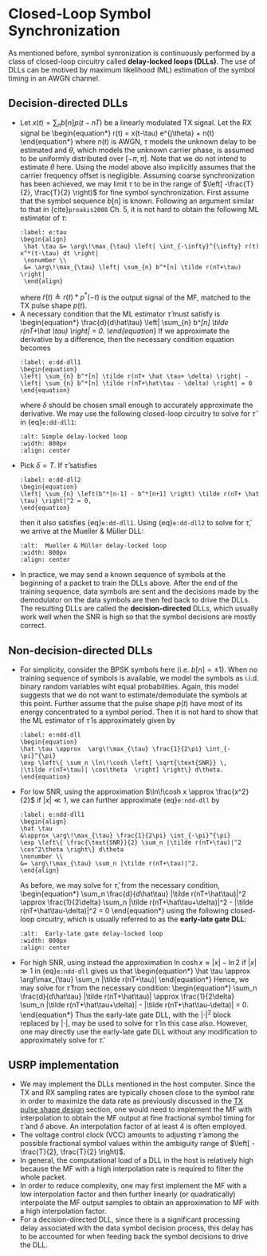 # Closed-Loop Symbol Synchronization 

As mentioned before, symbol synronization is continuously performed
by a class of closed-loop circuitry called **delay-locked loops
(DLLs)**. The use of DLLs can be motived by maximum likelihood (ML)
estimation of the symbol timing in an AWGN channel.

## Decision-directed DLLs
* Let $x(t) = \sum_{n} b[n] p(t-nT)$ be a linearly modulated TX
  signal. Let the RX signal be
  \begin{equation*}
  r(t) = x(t-\tau) e^{j\theta} + n(t)
  \end{equation*}
  where $n(t)$ is AWGN, $\tau$ models the unknown delay to be
  estimated and $\theta$,
  which models the unknown carrier phase, is assumed to be uniformly
  distributed over $[-\pi,\pi]$. Note that we do not intend to
  estimate $\theta$ here. Using the model above also implicitly
  assumes that the carrier frequency offset is negligible. 
  Assuming coarse synchronization has been
  achieved, we may limit $\tau$ to be in the range of
  $\left[ -\frac{T}{2}, \frac{T}{2} \right)$ for fine symbol synchronization.
  First assume that the symbol sequence $b[n]$ is known. 
  Following an argument similar to that in {cite}`proakis2008` Ch. 5,
  it is not hard to obtain the following ML estimator of $\tau$:
  ```{math}
  :label: e:tau
  \begin{align} 
   \hat \tau &= \arg\!\max_{\tau} \left| \int_{-\infty}^{\infty} r(t) x^*(t-\tau) dt \right| 
   \nonumber \\
   &= \arg\!\max_{\tau} \left| \sum_{n} b^*[n] \tilde r(nT+\tau) \right|
   \end{align}
   ```
   where $\tilde r(t) \triangleq r(t) * p^*(-t)$ is the output signal
   of the MF, matched to the TX pulse shape $p(t)$.
* A necessary condition that the ML estimator $\hat \tau$ must satisfy is 
  \begin{equation*}
  \frac{d}{d\hat\tau} \left| \sum_{n} b^*[n] \tilde r(nT+\hat \tau) \right| = 0.
  \end{equation*}
  If we approximate the derivative by a difference, then the necessary condition equation becomes 
  ```{math}
  :label: e:dd-dll1
  \begin{equation}
  \left| \sum_{n} b^*[n] \tilde r(nT+ \hat \tau+ \delta) \right| - 
  \left| \sum_{n} b^*[n] \tilde r(nT+\hat\tau - \delta) \right| = 0
  \end{equation}
  ```
  where $\delta$ should be chosen small enough to accurately
  approximate the derivative. We may use the following closed-loop
  circuitry to solve for $\hat \tau$ in {eq}`e:dd-dll1`:
  ```{image} ../figures/dd_dll.png
  :alt: Simple delay-locked loop
  :width: 800px 
  :align: center 
  ``` 
* Pick $\delta = T$. If $\hat\tau$ satisfies
  ```{math}
  :label: e:dd-dll2
  \begin{equation}
  \left| \sum_{n} \left(b^*[n-1] - b^*[n+1] \right) \tilde r(nT+ \hat \tau) \right|^2 = 0,
  \end{equation}
  ```
  then it also satisfies {eq}`e:dd-dll1`. Using {eq}`e:dd-dll2` to solve for $\hat \tau$, 
  we arrive at the Mueller & Müller DLL:
  ```{image} ../figures/mm_dll.png
  :alt:  Mueller & Müller delay-locked loop
  :width: 800px 
  :align: center 
  ``` 
* In practice, we may send a known sequence of symbols at the
  beginning of a packet to train the DLLs above. After the end of the
  training sequence, data symbols are sent and the decisions made by the
  demodulator on the data symbols are then fed back to drive the DLLs.
  The resulting DLLs are called the **decision-directed** DLLs, which
  usually work well when the SNR is high so that the symbol decisions
  are mostly correct.

## Non-decision-directed DLLs
* For simplicity, consider the BPSK symbols here (i.e. $b[n] = \pm
  1$). When no training sequence of symbols is available, we model the
  symbols as i.i.d. binary random variables wiht equal probabilities.
  Again, this model suggests that we do not want to estimate/demodulate
  the symbols at this point. Further assume that the pulse shape $p(t)$
  have most of its energy concentrated to a symbol period. Then it is
  not hard to show that the ML estimator of $\hat \tau$ is approximately
  given by
  ```{math}
  :label: e:ndd-dll
  \begin{equation}
  \hat \tau \approx  \arg\!\max_{\tau} \frac{1}{2\pi} \int_{-\pi}^{\pi} 
  \exp \left\{ \sum_n \ln\!\cosh \left[ \sqrt{\text{SNR}} \, 
  |\tilde r(nT+\tau)| \cos\theta  \right] \right\} d\theta.
  \end{equation}
  ```
* For low SNR, using the approximation $\ln\!\cosh x \approx
  \frac{x^2}{2}$ if $|x| \ll 1$, we can further approximate
  {eq}`e:ndd-dll` by
  ```{math}
  :label: e:ndd-dll1
  \begin{align}
  \hat \tau 
  &\approx \arg\!\max_{\tau} \frac{1}{2\pi} \int_{-\pi}^{\pi} 
  \exp \left\{ \frac{\text{SNR}}{2} \sum_n |\tilde r(nT+\tau)|^2 \cos^2\theta \right\} d\theta 
  \nonumber \\
  &= \arg\!\max_{\tau} \sum_n |\tilde r(nT+\tau)|^2.
  \end{align}
  ```
  As before, we may solve for $\hat \tau$, from the necessary condition,
  \begin{equation*}
  \sum_n \frac{d}{d\hat\tau} |\tilde r(nT+\hat\tau)|^2 \approx 
  \frac{1}{2\delta} \sum_n |\tilde r(nT+\hat\tau+\delta)|^2 - |\tilde r(nT+\hat\tau-\delta)|^2 = 0 
  \end{equation*}
  using the following closed-loop circuitry, which is usually referred
  to as the **early-late gate DLL**: 
  ```{image} ../figures/early_late.png
  :alt:  Early-late gate delay-locked loop
  :width: 800px 
  :align: center 
  ``` 
* For high SNR, using instead the approximation $\ln\!\cosh x \approx
  |x| - \ln 2$ if $|x| \gg 1$ in {eq}`e:ndd-dll` gives us that
  \begin{equation*}
  \hat \tau \approx  \arg\!\max_{\tau} \sum_n |\tilde r(nT+\tau)|
  \end{equation*}
  Hence, we may solve for $\hat\tau$ from the necessary condition:
  \begin{equation*}
  \sum_n \frac{d}{d\hat\tau} |\tilde r(nT+\hat\tau)| 
  \approx \frac{1}{2\delta} \sum_n |\tilde r(nT+\hat\tau+\delta)| - |\tilde r(nT+\hat\tau-\delta)| = 0. 
  \end{equation*}
  Thus the early-late gate DLL, with the $|\cdot|^2$ block replaced
  by $|\cdot|$, may be used to solve for $\hat\tau$ in this case also.
  However, one may directly use the  early-late gate DLL without any 
  modification to approximately solve for $\hat \tau$.

## USRP implementation
* We may implement the DLLs mentioned in the host computer. Since the
  TX and RX sampling rates are typically chosen close to the symbol
  rate in order to maximize the data rate as previously discussed in
  the [TX pulse shape design](sec:txpulse) section, one would need to
  implement the MF with interpolation to obtain the MF output at fine
  fractional symbol timing for $\hat \tau$ and $\delta$ above.  An
  interpolation factor of at least 4 is often employed.
* The voltage control clock (VCC) amounts to adjusting
  $\hat\tau$ among the possible fractional symbol values within the
  ambiguity range of $\left[ -\frac{T}{2}, \frac{T}{2} \right)$.
* In general, the computational load of a DLL in the host is relatively high
  because the MF with a high interpolation rate is required to filter the
  whole packet.
* In order to reduce complexity, one may first implement the MF with a
  low interpolation factor and then further linearly (or quadratically) 
  interpolate the MF output samples to obtain an approximation to MF with
  a high interpolation factor.
* For a decision-directed DLL, since there is a significant processing delay
  associated with the data symbol decision process, this delay has to be
  accounted for when feeding back the symbol decisions to drive the DLL.
